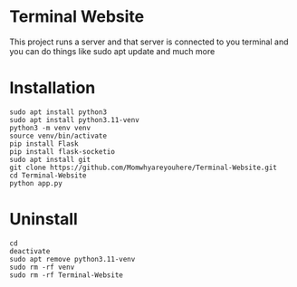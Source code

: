 # Terminal Website 
This project runs a server and that server is connected to you terminal and you can do things like sudo apt update and much more

# Installation

```
sudo apt install python3
sudo apt install python3.11-venv
python3 -m venv venv
source venv/bin/activate
pip install Flask
pip install flask-socketio
sudo apt install git
git clone https://github.com/Momwhyareyouhere/Terminal-Website.git
cd Terminal-Website
python app.py
```

# Uninstall

```
cd
deactivate
sudo apt remove python3.11-venv
sudo rm -rf venv
sudo rm -rf Terminal-Website
```
